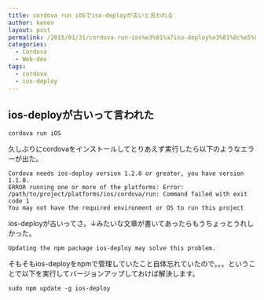 ```yaml
---
title: cordova run iOSでiso-deployが古いと言われる
author: kenev
layout: post
permalink: /2015/01/31/cordova-run-ios%e3%81%a7iso-deploy%e3%81%8c%e5%8f%a4%e3%81%84%e3%81%a8%e8%a8%80%e3%82%8f%e3%82%8c%e3%82%8b/
categories:
  - Cordova
  - Web-dev
tags:
  - cordova
  - ios-deploy
---
```

## ios-deployが古いって言われた

<pre><code class="shell-session">cordova run iOS
</code></pre>

久しぶりにcordovaをインストールしてとりあえず実行したら以下のようなエラーが出た。

<pre><code class="shell-session">Cordova needs ios-deploy version 1.2.0 or greater, you have version 1.1.0.
ERROR running one or more of the platforms: Error: /path/to/project/platforms/ios/cordova/run: Command failed with exit code 1
You may not have the required environment or OS to run this project
</code></pre>

ios-deployが古いってさ。↓みたいな文章が書いてあったらもうちょっとうれしかった。

<pre><code class="shell-session">Updating the npm package ios-deploy may solve this problem.
</code></pre>

そもそもios-deployをnpmで管理していたこと自体忘れていたので。。。ということで以下を実行してバージョンアップしておけば解決します。

<pre><code class="shell-session">sudo npm update -g ios-deploy
</code></pre>